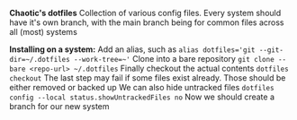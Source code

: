 **Chaotic's dotfiles**
Collection of various config files. Every system should have it's own branch, with the main branch being for common files across all (most) systems

**Installing on a system:**
Add an alias, such as `alias dotfiles='git --git-dir=~/.dotfiles --work-tree=~'`
Clone into a bare repository `git clone --bare <repo-url> ~/.dotfiles`
Finally checkout the actual contents `dotfiles checkout`
The last step may fail if some files exist already. Those should be either removed or backed up
We can also hide untracked files `dotfiles config --local status.showUntrackedFiles no`
Now we should create a branch for our new system
